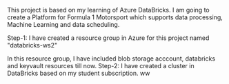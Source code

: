 This project is based on my learning of Azure DataBricks. I am going to create a Platform for Formula 1 Motorsport which supports data processing, Machine Learning and data scheduling.

Step-1: I have created a resource group in Azure for this project named "databricks-ws2"

In this resource group, I have included blob storage acccount, databricks and keyvault resources till now.
Step-2: I have created a cluster in DataBricks based on my student subscription. ww
